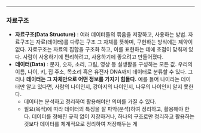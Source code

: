 
---

### 자료구조

- **자료구조(Data Structure)** : 여러 데이터들의 묶음을 저장하고, 사용하는 방법. 자료구조는 자료(데이터)를 다루는 구조 그 자체를 뜻하며, 구현하는 방식에는 제약이 없다. 자료구조는 자료의 집합을 구조화 하고, 이를 표현하는 데에 초점이 맞춰져 있다. 사람이 사용하기에 편리하려고, 사용하기에 좋으려고 만들어졌다. 
- **데이터(Data)** : 문자, 숫자, 소리, 그림, 영상 등 실생활을 구성하는 모든 값. 우리의 이름, 나이, 키, 집 주소, 목소리 혹은 유전자 DNA까지 데이터로 분류할 수 있다. 그러나 **데이터는 그 자체만으로 어떤 정보를 가지기 힘들다.** 예를 들어 나이라는 데이터만 알고 있다면, 사람의 나이인지, 강아지의 나이인지, 나무의 나이인지 알지 못한다. 
	- 데이터는 분석하고 정리하여 활용해야만 의미를 가질 수 있다.
	- 필요(목적)에 따라 데이터의 특징을 잘 파악(분석)하여 정리하고, 활용해야 한다. 데이터를 정해진 규칙 없이 저장하거나, 하나의 구조로만 정리하고 활용하는 것보다 데이터를 체계적으로 정리하여 저장해두는 게 